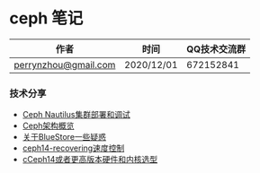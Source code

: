 #  ceph 笔记

| 作者 | 时间 |QQ技术交流群 |
| ------ | ------ |------ |
| perrynzhou@gmail.com |2020/12/01 |672152841 |


### 技术分享
- [Ceph Nautilus集群部署和调试](./document/md/Ceph-Nautilus集群部署和调试.md)
- [Ceph架构概览](./document/md/Ceph架构概览.md)
- [关于BlueStore一些疑惑](./document/md/关于BlueStore一些疑惑.md)
- [ceph14-recovering速度控制](./document/md/ceph14-recovering速度控制.md)
- [cCeph14或者更高版本硬件和内核选型](./document/md/Ceph14或者更高版本硬件和内核选型.md)

